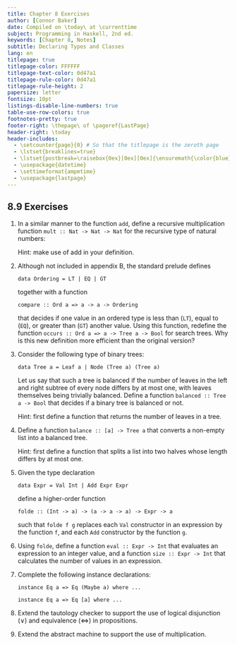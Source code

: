 ```yaml
---
title: Chapter 8 Exercises
author: [Connor Baker]
date: Compiled on \today\ at \currenttime
subject: Programming in Haskell, 2nd ed.
keywords: [Chapter 8, Notes]
subtitle: Declaring Types and Classes
lang: en
titlepage: true
titlepage-color: FFFFFF
titlepage-text-color: 0d47a1
titlepage-rule-color: 0d47a1
titlepage-rule-height: 2
papersize: letter
fontsize: 10pt
listings-disable-line-numbers: true
table-use-row-colors: true
footnotes-pretty: true
footer-right: \thepage\ of \pageref{LastPage}
header-right: \today
header-includes:
  - \setcounter{page}{0} # So that the titlepage is the zeroth page
  - \lstset{breaklines=true}
  - \lstset{postbreak=\raisebox{0ex}[0ex][0ex]{\ensuremath{\color{blue}\hookrightarrow\space}}}
  - \usepackage{datetime}
  - \settimeformat{ampmtime}
  - \usepackage{lastpage}
---
```


## 8.9 Exercises

1. In a similar manner to the function `add`, define a recursive multiplication function `mult :: Nat -> Nat -> Nat` for the recursive type of natural numbers:

    Hint: make use of add in your definition.

2. Although not included in appendix B, the standard prelude defines

    `data Ordering = LT | EQ | GT`

    together with a function

    `compare :: Ord a => a -> a -> Ordering`

    that decides if one value in an ordered type is less than (`LT`), equal to (`EQ`), or greater than (`GT`) another value. Using this function, redefine the function `occurs :: Ord a => a -> Tree a -> Bool` for search trees. Why is this new definition more efficient than the original version?

3. Consider the following type of binary trees:

    `data Tree a = Leaf a | Node (Tree a) (Tree a)`

    Let us say that such a tree is balanced if the number of leaves in the left and right subtree of every node differs by at most one, with leaves themselves being trivially balanced. Define a function `balanced :: Tree a -> Bool` that decides if a binary tree is balanced or not.

    Hint: first define a function that returns the number of leaves in a tree.

4. Define a function `balance :: [a] -> Tree a` that converts a non-empty list into a balanced tree.

   Hint: first define a function that splits a list into two halves whose length differs by at most one.

5. Given the type declaration

    `data Expr = Val Int | Add Expr Expr`

    define a higher-order function

    `folde :: (Int -> a) -> (a -> a -> a) -> Expr -> a`

    such that `folde f g` replaces each `Val` constructor in an expression by the function `f`, and each `Add` constructor by the function `g`.

6. Using `folde`, define a function `eval :: Expr -> Int` that evaluates an expression to an integer value, and a function `size :: Expr -> Int` that calculates the number of values in an expression.

7. Complete the following instance declarations:

    `instance Eq a => Eq (Maybe a) where ...`

    `instance Eq a => Eq [a] where ...`

8. Extend the tautology checker to support the use of logical disjunction ($\lor$) and equivalence ($\iff$) in propositions.

9. Extend the abstract machine to support the use of multiplication.
